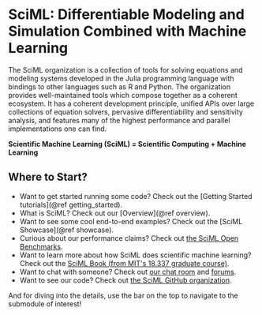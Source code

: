 # SciML: Differentiable Modeling and Simulation Combined with Machine Learning

The SciML organization is a collection of tools for solving equations and modeling systems
developed in the Julia programming language with bindings to other languages such as R and
Python. The organization provides well-maintained tools which compose together as a
coherent ecosystem. It has a coherent development principle, unified APIs over large
collections of equation solvers, pervasive differentiability and sensitivity analysis, and
features many of the highest performance and parallel implementations one can find.

**Scientific Machine Learning (SciML) = Scientific Computing + Machine Learning**

## Where to Start?

  - Want to get started running some code? Check out the [Getting Started tutorials](@ref getting_started).
  - What is SciML? Check out our [Overview](@ref overview).
  - Want to see some cool end-to-end examples? Check out the [SciML Showcase](@ref showcase).
  - Curious about our performance claims? Check out [the SciML Open Benchmarks](https://benchmarks.sciml.ai/dev/).
  - Want to learn more about how SciML does scientific machine learning? Check out the [SciML Book (from MIT's 18.337 graduate course)](https://book.sciml.ai/).
  - Want to chat with someone? Check out [our chat room](https://julialang.zulipchat.com/#narrow/stream/279055-sciml-bridged) and [forums](https://discourse.julialang.org/).
  - Want to see our code? Check out [the SciML GitHub organization](https://github.com/SciML).

And for diving into the details, use the bar on the top to navigate to the submodule of
interest!
